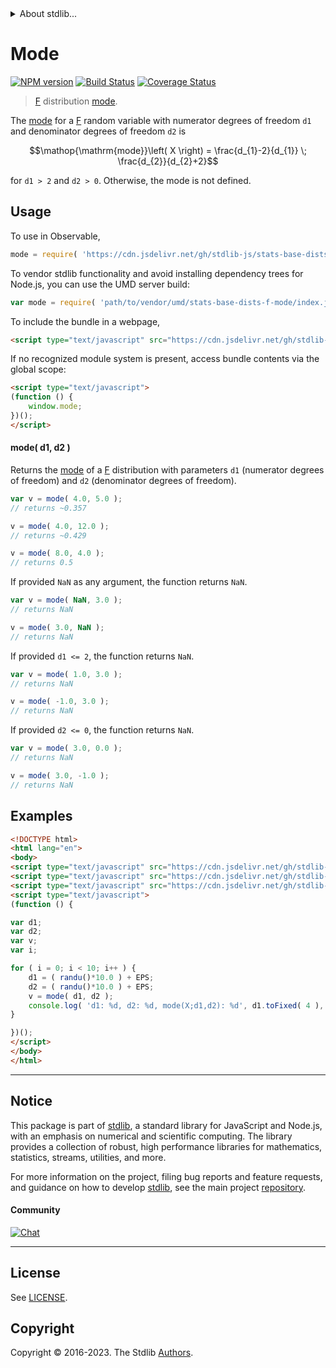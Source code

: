 <!--

@license Apache-2.0

Copyright (c) 2018 The Stdlib Authors.

Licensed under the Apache License, Version 2.0 (the "License");
you may not use this file except in compliance with the License.
You may obtain a copy of the License at

   http://www.apache.org/licenses/LICENSE-2.0

Unless required by applicable law or agreed to in writing, software
distributed under the License is distributed on an "AS IS" BASIS,
WITHOUT WARRANTIES OR CONDITIONS OF ANY KIND, either express or implied.
See the License for the specific language governing permissions and
limitations under the License.

-->


<details>
  <summary>
    About stdlib...
  </summary>
  <p>We believe in a future in which the web is a preferred environment for numerical computation. To help realize this future, we've built stdlib. stdlib is a standard library, with an emphasis on numerical and scientific computation, written in JavaScript (and C) for execution in browsers and in Node.js.</p>
  <p>The library is fully decomposable, being architected in such a way that you can swap out and mix and match APIs and functionality to cater to your exact preferences and use cases.</p>
  <p>When you use stdlib, you can be absolutely certain that you are using the most thorough, rigorous, well-written, studied, documented, tested, measured, and high-quality code out there.</p>
  <p>To join us in bringing numerical computing to the web, get started by checking us out on <a href="https://github.com/stdlib-js/stdlib">GitHub</a>, and please consider <a href="https://opencollective.com/stdlib">financially supporting stdlib</a>. We greatly appreciate your continued support!</p>
</details>

# Mode

[![NPM version][npm-image]][npm-url] [![Build Status][test-image]][test-url] [![Coverage Status][coverage-image]][coverage-url] <!-- [![dependencies][dependencies-image]][dependencies-url] -->

> [F][f-distribution] distribution [mode][mode].

<!-- Section to include introductory text. Make sure to keep an empty line after the intro `section` element and another before the `/section` close. -->

<section class="intro">

The [mode][mode] for a [F][f-distribution] random variable with numerator degrees of freedom `d1` and denominator degrees of freedom `d2` is

<!-- <equation class="equation" label="eq:f_mode" align="center" raw="\operatorname{mode}\left( X \right) = \frac{d_{1}-2}{d_{1}} \; \frac{d_{2}}{d_{2}+2}" alt="Mode for an F distribution."> -->

```math
\mathop{\mathrm{mode}}\left( X \right) = \frac{d_{1}-2}{d_{1}} \; \frac{d_{2}}{d_{2}+2}
```

<!-- <div class="equation" align="center" data-raw-text="\operatorname{mode}\left( X \right) = \frac{d_{1}-2}{d_{1}} \; \frac{d_{2}}{d_{2}+2}" data-equation="eq:f_mode">
    <img src="https://cdn.jsdelivr.net/gh/stdlib-js/stdlib@51534079fef45e990850102147e8945fb023d1d0/lib/node_modules/@stdlib/stats/base/dists/f/mode/docs/img/equation_f_mode.svg" alt="Mode for an F distribution.">
    <br>
</div> -->

<!-- </equation> -->

for `d1 > 2` and `d2 > 0`. Otherwise, the mode is not defined.

</section>

<!-- /.intro -->

<!-- Package usage documentation. -->



<section class="usage">

## Usage

To use in Observable,

```javascript
mode = require( 'https://cdn.jsdelivr.net/gh/stdlib-js/stats-base-dists-f-mode@umd/browser.js' )
```

To vendor stdlib functionality and avoid installing dependency trees for Node.js, you can use the UMD server build:

```javascript
var mode = require( 'path/to/vendor/umd/stats-base-dists-f-mode/index.js' )
```

To include the bundle in a webpage,

```html
<script type="text/javascript" src="https://cdn.jsdelivr.net/gh/stdlib-js/stats-base-dists-f-mode@umd/browser.js"></script>
```

If no recognized module system is present, access bundle contents via the global scope:

```html
<script type="text/javascript">
(function () {
    window.mode;
})();
</script>
```

#### mode( d1, d2 )

Returns the [mode][mode] of a [F][f-distribution] distribution with parameters `d1` (numerator degrees of freedom) and `d2` (denominator degrees of freedom).

```javascript
var v = mode( 4.0, 5.0 );
// returns ~0.357

v = mode( 4.0, 12.0 );
// returns ~0.429

v = mode( 8.0, 4.0 );
// returns 0.5
```

If provided `NaN` as any argument, the function returns `NaN`.

```javascript
var v = mode( NaN, 3.0 );
// returns NaN

v = mode( 3.0, NaN );
// returns NaN
```

If provided `d1 <= 2`, the function returns `NaN`.

```javascript
var v = mode( 1.0, 3.0 );
// returns NaN

v = mode( -1.0, 3.0 );
// returns NaN
```

If provided `d2 <= 0`, the function returns `NaN`.

```javascript
var v = mode( 3.0, 0.0 );
// returns NaN

v = mode( 3.0, -1.0 );
// returns NaN
```

</section>

<!-- /.usage -->

<!-- Package usage notes. Make sure to keep an empty line after the `section` element and another before the `/section` close. -->

<section class="notes">

</section>

<!-- /.notes -->

<!-- Package usage examples. -->

<section class="examples">

## Examples

<!-- eslint no-undef: "error" -->

```html
<!DOCTYPE html>
<html lang="en">
<body>
<script type="text/javascript" src="https://cdn.jsdelivr.net/gh/stdlib-js/random-base-randu@umd/browser.js"></script>
<script type="text/javascript" src="https://cdn.jsdelivr.net/gh/stdlib-js/constants-float64-eps@umd/browser.js"></script>
<script type="text/javascript" src="https://cdn.jsdelivr.net/gh/stdlib-js/stats-base-dists-f-mode@umd/browser.js"></script>
<script type="text/javascript">
(function () {

var d1;
var d2;
var v;
var i;

for ( i = 0; i < 10; i++ ) {
    d1 = ( randu()*10.0 ) + EPS;
    d2 = ( randu()*10.0 ) + EPS;
    v = mode( d1, d2 );
    console.log( 'd1: %d, d2: %d, mode(X;d1,d2): %d', d1.toFixed( 4 ), d2.toFixed( 4 ), v.toFixed( 4 ) );
}

})();
</script>
</body>
</html>
```

</section>

<!-- /.examples -->

<!-- Section to include cited references. If references are included, add a horizontal rule *before* the section. Make sure to keep an empty line after the `section` element and another before the `/section` close. -->

<section class="references">

</section>

<!-- /.references -->

<!-- Section for related `stdlib` packages. Do not manually edit this section, as it is automatically populated. -->

<section class="related">

</section>

<!-- /.related -->

<!-- Section for all links. Make sure to keep an empty line after the `section` element and another before the `/section` close. -->


<section class="main-repo" >

* * *

## Notice

This package is part of [stdlib][stdlib], a standard library for JavaScript and Node.js, with an emphasis on numerical and scientific computing. The library provides a collection of robust, high performance libraries for mathematics, statistics, streams, utilities, and more.

For more information on the project, filing bug reports and feature requests, and guidance on how to develop [stdlib][stdlib], see the main project [repository][stdlib].

#### Community

[![Chat][chat-image]][chat-url]

---

## License

See [LICENSE][stdlib-license].


## Copyright

Copyright &copy; 2016-2023. The Stdlib [Authors][stdlib-authors].

</section>

<!-- /.stdlib -->

<!-- Section for all links. Make sure to keep an empty line after the `section` element and another before the `/section` close. -->

<section class="links">

[npm-image]: http://img.shields.io/npm/v/@stdlib/stats-base-dists-f-mode.svg
[npm-url]: https://npmjs.org/package/@stdlib/stats-base-dists-f-mode

[test-image]: https://github.com/stdlib-js/stats-base-dists-f-mode/actions/workflows/test.yml/badge.svg?branch=main
[test-url]: https://github.com/stdlib-js/stats-base-dists-f-mode/actions/workflows/test.yml?query=branch:main

[coverage-image]: https://img.shields.io/codecov/c/github/stdlib-js/stats-base-dists-f-mode/main.svg
[coverage-url]: https://codecov.io/github/stdlib-js/stats-base-dists-f-mode?branch=main

<!--

[dependencies-image]: https://img.shields.io/david/stdlib-js/stats-base-dists-f-mode.svg
[dependencies-url]: https://david-dm.org/stdlib-js/stats-base-dists-f-mode/main

-->

[chat-image]: https://img.shields.io/gitter/room/stdlib-js/stdlib.svg
[chat-url]: https://app.gitter.im/#/room/#stdlib-js_stdlib:gitter.im

[stdlib]: https://github.com/stdlib-js/stdlib

[stdlib-authors]: https://github.com/stdlib-js/stdlib/graphs/contributors

[umd]: https://github.com/umdjs/umd
[es-module]: https://developer.mozilla.org/en-US/docs/Web/JavaScript/Guide/Modules

[deno-url]: https://github.com/stdlib-js/stats-base-dists-f-mode/tree/deno
[umd-url]: https://github.com/stdlib-js/stats-base-dists-f-mode/tree/umd
[esm-url]: https://github.com/stdlib-js/stats-base-dists-f-mode/tree/esm
[branches-url]: https://github.com/stdlib-js/stats-base-dists-f-mode/blob/main/branches.md

[stdlib-license]: https://raw.githubusercontent.com/stdlib-js/stats-base-dists-f-mode/main/LICENSE

[f-distribution]: https://en.wikipedia.org/wiki/F_distribution

[mode]: https://en.wikipedia.org/wiki/Mode_%28statistics%29

</section>

<!-- /.links -->
